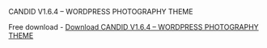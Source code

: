 CANDID V1.6.4 – WORDPRESS PHOTOGRAPHY THEME

Free download - <a href="destyy.com/ww6CoA">Download CANDID V1.6.4 – WORDPRESS PHOTOGRAPHY THEME</a>
